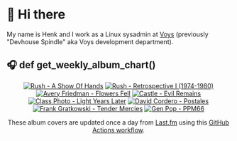 # 👋 Hi there

My name is Henk and I work as a Linux sysadmin at <a href="https://www.voys.co/about/">Voys</a> (previously "Devhouse Spindle" aka Voys development department).

## 🎧 def get_weekly_album_chart()
<!-- lastfm -->
<p align="center"><a href="https://www.last.fm/music/Rush/A+Show+Of+Hands"><img src="https://lastfm.freetls.fastly.net/i/u/64s/2a00844b2d664ed6ce5d13a2ce12d4d3.jpg" title="Rush - A Show Of Hands"></a> <a href="https://www.last.fm/music/Rush/Retrospective+I+(1974-1980)"><img src="https://lastfm.freetls.fastly.net/i/u/64s/826482482eda4db58b3a6ecc1813fa60.jpg" title="Rush - Retrospective I (1974-1980)"></a> <a href="https://www.last.fm/music/Avery+Friedman/Flowers+Fell"><img src="https://lastfm.freetls.fastly.net/i/u/64s/fda1950ba1057631bfe3a24f6eba57b6.jpg" title="Avery Friedman - Flowers Fell"></a> <a href="https://www.last.fm/music/Castle/Evil+Remains"><img src="https://lastfm.freetls.fastly.net/i/u/64s/74f98f68f85ffaeb6cf6c1e51823e8a7.jpg" title="Castle - Evil Remains"></a> <a href="https://www.last.fm/music/Class+Photo/Light+Years+Later"><img src="https://lastfm.freetls.fastly.net/i/u/64s/0e68d4702190b6c65c67aaba75c5726c.jpg" title="Class Photo - Light Years Later"></a> <a href="https://www.last.fm/music/David+Cordero/Postales"><img src="https://lastfm.freetls.fastly.net/i/u/64s/701fe488aa304b26a861a2684134b145.jpg" title="David Cordero - Postales"></a> <a href="https://www.last.fm/music/Frank+Gratkowski/Tender+Mercies"><img src="https://lastfm.freetls.fastly.net/i/u/64s/cd9cd0b9aa79c1b3eed6123042aafdda.jpg" title="Frank Gratkowski - Tender Mercies"></a> <a href="https://www.last.fm/music/Gen+Pop/PPM66"><img src="https://lastfm.freetls.fastly.net/i/u/64s/801548c048385f2014cd066d78e69049.jpg" title="Gen Pop - PPM66"></a> </p>

<p align="center">These album covers are updated once a day from <a href="https://www.last.fm/user/hbokh">Last.fm</a> using this <a href="https://github.com/marketplace/actions/lastfm-to-markdown">GitHub Actions workflow</a>.</p>
